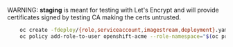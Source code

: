 WARNING: **staging** is meant for testing with Let's Encrypt and will provide certificates signed by testing CA making the certs untrusted.
```bash
    oc create -fdeploy/{role,serviceaccount,imagestream,deployment}.yaml
    oc policy add-role-to-user openshift-acme --role-namespace="$(oc project --short)" -z openshift-acme
```
